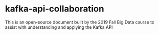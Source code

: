 # kafka-api-collaboration
This is an open-source document built by the 2019 Fall Big Data course to assist with understanding and applying the Kafka API
